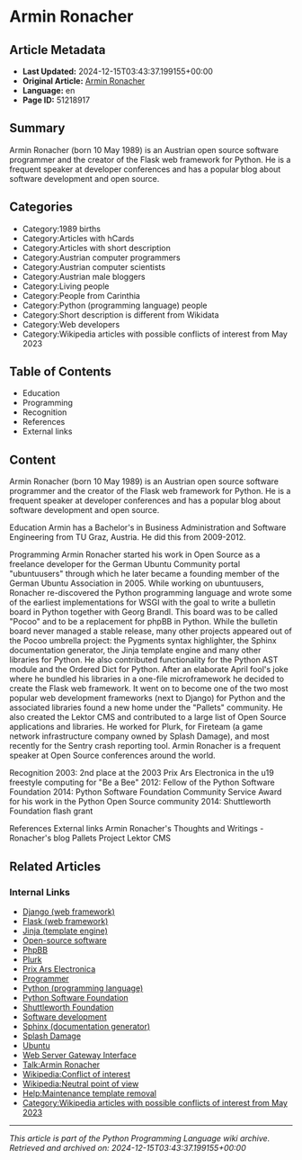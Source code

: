# Armin Ronacher

## Article Metadata

- **Last Updated:** 2024-12-15T03:43:37.199155+00:00
- **Original Article:** [Armin Ronacher](https://en.wikipedia.org/wiki/Armin_Ronacher)
- **Language:** en
- **Page ID:** 51218917

## Summary

Armin Ronacher (born 10 May 1989) is an Austrian open source software programmer and the creator of the Flask web framework for Python.
He is a frequent speaker at developer conferences and has a popular blog about software development and open source.

## Categories

- Category:1989 births
- Category:Articles with hCards
- Category:Articles with short description
- Category:Austrian computer programmers
- Category:Austrian computer scientists
- Category:Austrian male bloggers
- Category:Living people
- Category:People from Carinthia
- Category:Python (programming language) people
- Category:Short description is different from Wikidata
- Category:Web developers
- Category:Wikipedia articles with possible conflicts of interest from May 2023

## Table of Contents

- Education
- Programming
- Recognition
- References
- External links

## Content

Armin Ronacher (born 10 May 1989) is an Austrian open source software programmer and the creator of the Flask web framework for Python.
He is a frequent speaker at developer conferences and has a popular blog about software development and open source.

Education
Armin has a Bachelor's in Business Administration and Software Engineering from TU Graz, Austria. He did this from 2009-2012.

Programming
Armin Ronacher started his work in Open Source as a freelance developer for the German Ubuntu Community portal "ubuntuusers" through which he later became a founding member of the German Ubuntu Association in 2005.
While working on ubuntuusers, Ronacher re-discovered the Python programming language and wrote some of the earliest implementations for WSGI with the goal to write a bulletin board in Python together with Georg Brandl. This board was to be called "Pocoo" and to be a replacement for phpBB in Python. While the bulletin board never managed a stable release, many other projects appeared out of the Pocoo umbrella project: the Pygments syntax highlighter, the Sphinx documentation generator, the Jinja template engine and many other libraries for Python. He also contributed functionality for the Python AST module and the Ordered Dict for Python. After an elaborate April fool's joke where he bundled his libraries in a one-file microframework he decided to create the Flask web framework. It went on to become one of the two most popular web development frameworks (next to Django) for Python and the associated libraries found a new home under the "Pallets" community.
He also created the Lektor CMS and contributed to a large list of Open Source applications and libraries.
He worked for Plurk, for Fireteam (a game network infrastructure company owned by Splash Damage), and most recently for the Sentry crash reporting tool.
Armin Ronacher is a frequent speaker at Open Source conferences around the world.

Recognition
2003: 2nd place at the 2003 Prix Ars Electronica in the u19 freestyle computing for "Be a Bee"
2012: Fellow of the Python Software Foundation
2014: Python Software Foundation Community Service Award for his work in the Python Open Source community
2014: Shuttleworth Foundation flash grant

References
External links
Armin Ronacher's Thoughts and Writings - Ronacher's blog
Pallets Project
Lektor CMS

## Related Articles

### Internal Links

- [Django (web framework)](https://en.wikipedia.org/wiki/Django_(web_framework))
- [Flask (web framework)](https://en.wikipedia.org/wiki/Flask_(web_framework))
- [Jinja (template engine)](https://en.wikipedia.org/wiki/Jinja_(template_engine))
- [Open-source software](https://en.wikipedia.org/wiki/Open-source_software)
- [PhpBB](https://en.wikipedia.org/wiki/PhpBB)
- [Plurk](https://en.wikipedia.org/wiki/Plurk)
- [Prix Ars Electronica](https://en.wikipedia.org/wiki/Prix_Ars_Electronica)
- [Programmer](https://en.wikipedia.org/wiki/Programmer)
- [Python (programming language)](https://en.wikipedia.org/wiki/Python_(programming_language))
- [Python Software Foundation](https://en.wikipedia.org/wiki/Python_Software_Foundation)
- [Shuttleworth Foundation](https://en.wikipedia.org/wiki/Shuttleworth_Foundation)
- [Software development](https://en.wikipedia.org/wiki/Software_development)
- [Sphinx (documentation generator)](https://en.wikipedia.org/wiki/Sphinx_(documentation_generator))
- [Splash Damage](https://en.wikipedia.org/wiki/Splash_Damage)
- [Ubuntu](https://en.wikipedia.org/wiki/Ubuntu)
- [Web Server Gateway Interface](https://en.wikipedia.org/wiki/Web_Server_Gateway_Interface)
- [Talk:Armin Ronacher](https://en.wikipedia.org/wiki/Talk:Armin_Ronacher)
- [Wikipedia:Conflict of interest](https://en.wikipedia.org/wiki/Wikipedia:Conflict_of_interest)
- [Wikipedia:Neutral point of view](https://en.wikipedia.org/wiki/Wikipedia:Neutral_point_of_view)
- [Help:Maintenance template removal](https://en.wikipedia.org/wiki/Help:Maintenance_template_removal)
- [Category:Wikipedia articles with possible conflicts of interest from May 2023](https://en.wikipedia.org/wiki/Category:Wikipedia_articles_with_possible_conflicts_of_interest_from_May_2023)

---
_This article is part of the Python Programming Language wiki archive._
_Retrieved and archived on: 2024-12-15T03:43:37.199155+00:00_